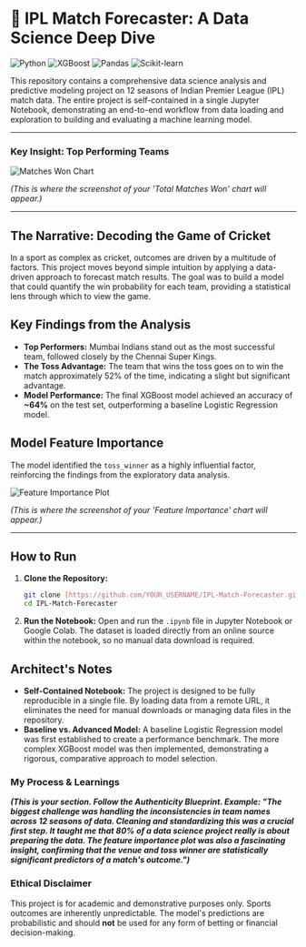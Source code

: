 # 🏏 IPL Match Forecaster: A Data Science Deep Dive

![Python](https://img.shields.io/badge/Python-3776AB?style=for-the-badge&logo=python&logoColor=white) ![XGBoost](https://img.shields.io/badge/XGBoost-006600?style=for-the-badge&logo=xgboost&logoColor=white) ![Pandas](https://img.shields.io/badge/Pandas-150458?style=for-the-badge&logo=pandas&logoColor=white) ![Scikit-learn](https://img.shields.io/badge/scikit--learn-F7931E?style=for-the-badge&logo=scikit-learn&logoColor=white)

This repository contains a comprehensive data science analysis and predictive modeling project on 12 seasons of Indian Premier League (IPL) match data. The entire project is self-contained in a single Jupyter Notebook, demonstrating an end-to-end workflow from data loading and exploration to building and evaluating a machine learning model.

---

### **Key Insight: Top Performing Teams**

![Matches Won Chart](wins_chart.png)

*(This is where the screenshot of your 'Total Matches Won' chart will appear.)*

---

## The Narrative: Decoding the Game of Cricket

In a sport as complex as cricket, outcomes are driven by a multitude of factors. This project moves beyond simple intuition by applying a data-driven approach to forecast match results. The goal was to build a model that could quantify the win probability for each team, providing a statistical lens through which to view the game.

## Key Findings from the Analysis

* **Top Performers:** Mumbai Indians stand out as the most successful team, followed closely by the Chennai Super Kings.
* **The Toss Advantage:** The team that wins the toss goes on to win the match approximately 52% of the time, indicating a slight but significant advantage.
* **Model Performance:** The final XGBoost model achieved an accuracy of **~64%** on the test set, outperforming a baseline Logistic Regression model.

## Model Feature Importance

The model identified the `toss_winner` as a highly influential factor, reinforcing the findings from the exploratory data analysis.

![Feature Importance Plot](feature_importance.png)

*(This is where the screenshot of your 'Feature Importance' chart will appear.)*

---

## How to Run

1.  **Clone the Repository:**
    ```bash
    git clone [https://github.com/YOUR_USERNAME/IPL-Match-Forecaster.git](https://github.com/YOUR_USERNAME/IPL-Match-Forecaster.git)
    cd IPL-Match-Forecaster
    ```
2.  **Run the Notebook:** Open and run the `.ipynb` file in Jupyter Notebook or Google Colab. The dataset is loaded directly from an online source within the notebook, so no manual data download is required.

## Architect's Notes

* **Self-Contained Notebook:** The project is designed to be fully reproducible in a single file. By loading data from a remote URL, it eliminates the need for manual downloads or managing data files in the repository.
* **Baseline vs. Advanced Model:** A baseline Logistic Regression model was first established to create a performance benchmark. The more complex XGBoost model was then implemented, demonstrating a rigorous, comparative approach to model selection.

### My Process & Learnings
***(This is your section. Follow the Authenticity Blueprint. Example: "The biggest challenge was handling the inconsistencies in team names across 12 seasons of data. Cleaning and standardizing this was a crucial first step. It taught me that 80% of a data science project really is about preparing the data. The feature importance plot was also a fascinating insight, confirming that the venue and toss winner are statistically significant predictors of a match's outcome.")***

### **Ethical Disclaimer**
This project is for academic and demonstrative purposes only. Sports outcomes are inherently unpredictable. The model's predictions are probabilistic and should **not** be used for any form of betting or financial decision-making.
